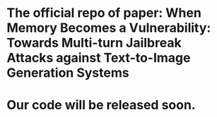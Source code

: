 # The official repo of paper: When Memory Becomes a Vulnerability: Towards Multi-turn Jailbreak Attacks against Text-to-Image Generation Systems

# Our code will be released soon.
